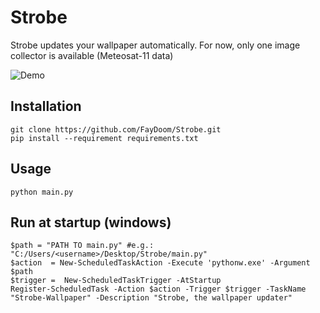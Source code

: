 # Strobe
Strobe updates your wallpaper automatically.
For now, only one image collector is available (Meteosat-11 data)

![Demo](https://faydoom.github.com/Strobe/demo.png)

## Installation
	git clone https://github.com/FayDoom/Strobe.git
	pip install --requirement requirements.txt

## Usage
	python main.py

## Run at startup (windows)
	$path = "PATH TO main.py" #e.g.: "C:/Users/<username>/Desktop/Strobe/main.py"
	$action  = New-ScheduledTaskAction -Execute 'pythonw.exe' -Argument $path
	$trigger =  New-ScheduledTaskTrigger -AtStartup
	Register-ScheduledTask -Action $action -Trigger $trigger -TaskName "Strobe-Wallpaper" -Description "Strobe, the wallpaper updater"
